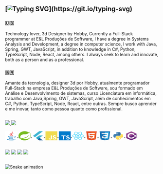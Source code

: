 ## [![Typing SVG](https://readme-typing-svg.herokuapp.com?color=%fffff&center=false&vCenter=false&width=600&lines=Hello,+World!+👋,+I'm+Rhuan+Hianc!+🖖;+Welcome+to+my+GitHub!;)](https://git.io/typing-svg)

### 🇺🇸	
Technology lover, 3d Designer by Hobby, Currently a Full-Stack programmer at E&L Produções de Software, I have a degree in Systems Analysis and Development, a degree in computer science, I work with Java, Spring, GWT, JavaScript, in addition to knowledge in C#, Python, TypeScript, Node, React, among others.
I always seek to learn and innovate, both as a person and as a professional.
 
### 🇧🇷
Amante da tecnologia, designer 3d por Hobby, atualmente programador Full-Stack na empresa E&L Produções de Software, sou formado em Análise e Desenvolvimento de sistemas, curso Licenciatura em informática, trabalho com Java,Spring, GWT, JavaScript, além de conhecimentos em C#, Python, TypeScript, Node, React, entre outras.
Sempre busco aprender e me inovar, tanto como pessoa quanto como profissional.
 
##
<div align="left">
  <a href="https://github.com/rhuanhianc">
  <img height="180em" src="https://github-readme-stats.vercel.app/api?username=rhuanhianc&show_icons=true&theme=vue-dark&include_all_commits=true&count_private=true&show_owner=true"/>
  <img height="180em" src="https://github-readme-stats.vercel.app/api/top-langs/?username=rhuanhianc&layout=compact&langs_count=8&theme=vue-dark"/>
</div>
<div style="display: inline_block"><br>
  <img align="center" alt="Rhuan-Python" height="30" width="40" src="https://raw.githubusercontent.com/devicons/devicon/master/icons/java/java-original.svg">
  <img align="center" alt="Rhuan-Python" height="30" width="40" src="https://raw.githubusercontent.com/devicons/devicon/master/icons/spring/spring-original.svg">
  <img align="center" alt="Rhuan-Python" height="30" width="40" src="https://raw.githubusercontent.com/devicons/devicon/master/icons/flutter/flutter-original.svg">
  <img align="center" alt="Rhuan-Js" height="30" width="40" src="https://raw.githubusercontent.com/devicons/devicon/master/icons/javascript/javascript-plain.svg">
  <img align="center" alt="Rhuan-Ts" height="30" width="40" src="https://raw.githubusercontent.com/devicons/devicon/master/icons/typescript/typescript-plain.svg">
  <img align="center" alt="Rhuan-React" height="30" width="40" src="https://raw.githubusercontent.com/devicons/devicon/master/icons/react/react-original.svg">
  <img align="center" alt="Rhuan-HTML" height="30" width="40" src="https://raw.githubusercontent.com/devicons/devicon/master/icons/html5/html5-original.svg">
  <img align="center" alt="Rhuan-CSS" height="30" width="40" src="https://raw.githubusercontent.com/devicons/devicon/master/icons/css3/css3-original.svg">
  <img align="center" alt="Rhuan-Python" height="30" width="40" src="https://raw.githubusercontent.com/devicons/devicon/master/icons/python/python-original.svg">
  <img align="center" alt="Rhuan-Csharp" height="30" width="40" src="https://raw.githubusercontent.com/devicons/devicon/master/icons/csharp/csharp-original.svg">
</div>
  
  ##
 
<div> 
  <a href="https://instagram.com/rhuan_hianc" target="_blank"><img src="https://img.shields.io/badge/-Instagram-%23E4405F?style=for-the-badge&logo=instagram&logoColor=white" target="_blank"></a>
 <a href="https://discord.gg/2ZdjFMQV" target="_blank"><img src="https://img.shields.io/badge/Discord-7289DA?style=for-the-badge&logo=discord&logoColor=white" target="_blank"></a> 
  <a href = "mailto:rhuanhianc123@gmail.com"><img src="https://img.shields.io/badge/-Gmail-%23333?style=for-the-badge&logo=gmail&logoColor=white" target="_blank"></a>
  <a href="https://www.linkedin.com/in/rhuanhianc" target="_blank"><img src="https://img.shields.io/badge/-LinkedIn-%230077B5?style=for-the-badge&logo=linkedin&logoColor=white" target="_blank"></a> 
  
   ##

  ![Snake animation](https://github.com/rhuanhianc/rhuanhianc/blob/output/github-contribution-grid-snake.gif)
 
</div>

